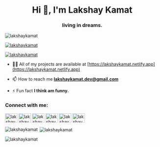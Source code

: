 <h1 align="center">Hi 👋, I'm Lakshay Kamat</h1>
<h3 align="center">living in dreams.</h3>

<p align="left"> <img src="https://komarev.com/ghpvc/?username=lakshaykamat&label=Profile%20views&color=0e75b6&style=flat" alt="lakshaykamat" /> </p>

<p align="left"> <a href="https://github.com/ryo-ma/github-profile-trophy"><img src="https://github-profile-trophy.vercel.app/?username=lakshaykamat" alt="lakshaykamat" /></a> </p>

<p align="left"> <a href="https://twitter.com/lakshaykamat" target="blank"><img src="https://img.shields.io/twitter/follow/lakshaykamat?logo=twitter&style=for-the-badge" alt="lakshaykamat" /></a> </p>

- 👨‍💻 All of my projects are available at [https://lakshaykamat.netlify.app](https://lakshaykamat.netlify.app)

- 📫 How to reach me **lakshaykamat.dev@gmail.com**

- ⚡ Fun fact **I think am funny.**

<h3 align="left">Connect with me:</h3>
<p align="left">
<a href="https://dev.to/lakshaykamat" target="blank"><img align="center" src="https://raw.githubusercontent.com/rahuldkjain/github-profile-readme-generator/master/src/images/icons/Social/devto.svg" alt="lakshaykamat" height="30" width="40" /></a>
<a href="https://twitter.com/lakshaykamat" target="blank"><img align="center" src="https://raw.githubusercontent.com/rahuldkjain/github-profile-readme-generator/master/src/images/icons/Social/twitter.svg" alt="lakshaykamat" height="30" width="40" /></a>
<a href="https://linkedin.com/in/lakshaykamat" target="blank"><img align="center" src="https://raw.githubusercontent.com/rahuldkjain/github-profile-readme-generator/master/src/images/icons/Social/linked-in-alt.svg" alt="lakshaykamat" height="30" width="40" /></a>
<a href="https://www.codechef.com/users/lakshaykamat" target="blank"><img align="center" src="https://cdn.jsdelivr.net/npm/simple-icons@3.1.0/icons/codechef.svg" alt="lakshaykamat" height="30" width="40" /></a>
<a href="https://www.hackerrank.com/lakshaykamat" target="blank"><img align="center" src="https://raw.githubusercontent.com/rahuldkjain/github-profile-readme-generator/master/src/images/icons/Social/hackerrank.svg" alt="lakshaykamat" height="30" width="40" /></a>
<a href="https://www.leetcode.com/lakshaykamat" target="blank"><img align="center" src="https://raw.githubusercontent.com/rahuldkjain/github-profile-readme-generator/master/src/images/icons/Social/leet-code.svg" alt="lakshaykamat" height="30" width="40" /></a>
</p>

<p><img align="left" src="https://github-readme-stats.vercel.app/api/top-langs?username=lakshaykamat&show_icons=true&locale=en&layout=compact" alt="lakshaykamat" /></p>

<p>&nbsp;<img align="center" src="https://github-readme-stats.vercel.app/api?username=lakshaykamat&show_icons=true&locale=en" alt="lakshaykamat" /></p>

<p><img align="center" src="https://github-readme-streak-stats.herokuapp.com/?user=lakshaykamat&" alt="lakshaykamat" /></p>
